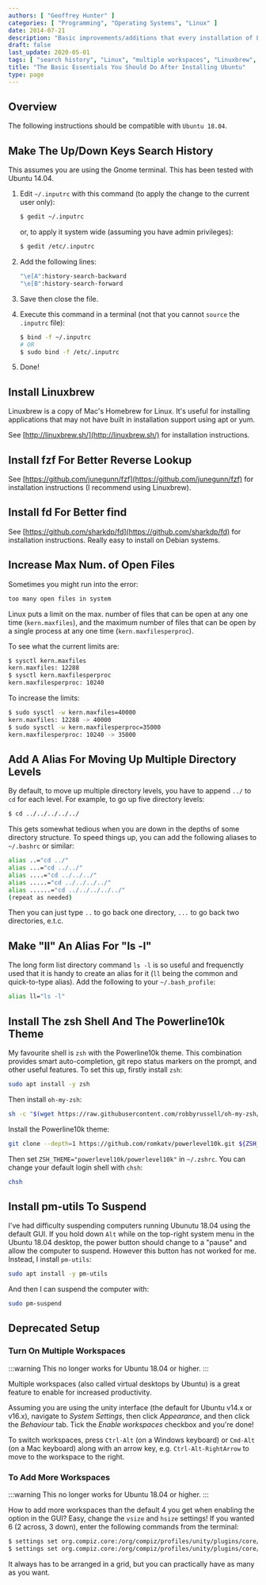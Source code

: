```yaml
---
authors: [ "Geoffrey Hunter" ]
categories: [ "Programming", "Operating Systems", "Linux" ]
date: 2014-07-21
description: "Basic improvements/additions that every installation of Linux should have."
draft: false
last_update: 2020-05-01
tags: [ "search history", "Linux", "multiple workspaces", "Linuxbrew", "fzf", "fd", "maximum number of files", "cd", "directory", "alias", "zsh", "shell", "Powerline10k", "pm-utils", "suspend", "hibernate" ]
title: "The Basic Essentials You Should Do After Installing Ubuntu"
type: page
---
```


## Overview

The following instructions should be compatible with `Ubuntu 18.04`.

## Make The Up/Down Keys Search History

This assumes you are using the Gnome terminal. This has been tested with Ubuntu 14.04.

1. Edit `~/.inputrc` with this command (to apply the change to the current user only):

    ```sh
    $ gedit ~/.inputrc
    ```
    or, to apply it system wide (assuming you have admin privileges):

    ```sh
    $ gedit /etc/.inputrc
    ```

2. Add the following lines:

    ```sh
    "\e[A":history-search-backward
    "\e[B":history-search-forward
    ```

3. Save then close the file.

4. Execute this command in a terminal (not that you cannot `source` the `.inputrc` file):

    ```sh
    $ bind -f ~/.inputrc
    # OR
    $ sudo bind -f /etc/.inputrc
    ```

5. Done!

## Install Linuxbrew

Linuxbrew is a copy of Mac's Homebrew for Linux. It's useful for installing applications that may not have built in installation support using apt or yum.

See [http://linuxbrew.sh/](http://linuxbrew.sh/) for installation instructions.

## Install fzf For Better Reverse Lookup

See [https://github.com/junegunn/fzf](https://github.com/junegunn/fzf) for installation instructions (I recommend using Linuxbrew).

## Install fd For Better find

See [https://github.com/sharkdp/fd](https://github.com/sharkdp/fd) for installation instructions. Really easy to install on Debian systems.

## Increase Max Num. of Open Files

Sometimes you might run into the error:

```sh
too many open files in system
```

Linux puts a limit on the max. number of files that can be open at any one time (`kern.maxfiles`), and the maximum number of files that can be open by a single process at any one time (`kern.maxfilesperproc`).

To see what the current limits are:

```sh
$ sysctl kern.maxfiles
kern.maxfiles: 12288
$ sysctl kern.maxfilesperproc
kern.maxfilesperproc: 10240
```

To increase the limits:

```sh
$ sudo sysctl -w kern.maxfiles=40000
kern.maxfiles: 12288 -> 40000
$ sudo sysctl -w kern.maxfilesperproc=35000
kern.maxfilesperproc: 10240 -> 35000
```

## Add A Alias For Moving Up Multiple Directory Levels

By default, to move up multiple directory levels, you have to append `../` to `cd` for each level. For example, to go up five directory levels:

```sh
$ cd ../../../../../
```

This gets somewhat tedious when you are down in the depths of some directory structure. To speed things up, you can add the following aliases to `~/.bashrc` or similar:

```sh
alias ..="cd ../"
alias ...="cd ../../"
alias ....="cd ../../../"
alias .....="cd ../../../../"
alias ......="cd ../../../../../"
(repeat as needed)
```

Then you can just type `..` to go back one directory, `...` to go back two directories, e.t.c.

## Make "ll" An Alias For "ls -l"

The long form list directory command `ls -l` is so useful and frequenctly used that it is handy to create an alias for it (`ll` being the common and quick-to-type alias). Add the following to your `~/.bash_profile`:

```sh
alias ll="ls -l"
```

## Install The zsh Shell And The Powerline10k Theme

My favourite shell is `zsh` with the Powerline10k theme. This combination provides smart auto-completion, git repo status markers on the prompt, and other useful features. To set this up, firstly install `zsh`:

```sh
sudo apt install -y zsh
```

Then install `oh-my-zsh`:

```sh
sh -c "$(wget https://raw.githubusercontent.com/robbyrussell/oh-my-zsh/master/tools/install.sh -O -)"

```

Install the Powerline10k theme:

```sh
git clone --depth=1 https://github.com/romkatv/powerlevel10k.git ${ZSH_CUSTOM:-~/.oh-my-zsh/custom}/themes/powerlevel10k
```

Then set `ZSH_THEME="powerlevel10k/powerlevel10k"` in `~/.zshrc`. You can change your default login shell with `chsh`:

```sh
chsh
```

## Install pm-utils To Suspend

I've had difficulty suspending computers running Ubunutu 18.04 using the default GUI. If you hold down `Alt` while on the top-right system menu in the Ubuntu 18.04 desktop, the power button should change to a "pause" and allow the computer to suspend. However this button has not worked for me. Instead, I install `pm-utils`:

```sh
sudo apt install -y pm-utils
```

And then I can suspend the computer with:

```sh
sudo pm-suspend
```

## Deprecated Setup

### Turn On Multiple Workspaces

:::warning
This no longer works for Ubuntu 18.04 or higher.
:::

Multiple workspaces (also called virtual desktops by Ubuntu) is a great feature to enable for increased productivity.

Assuming you are using the unity interface (the default for Ubuntu v14.x or v16.x), navigate to _System Settings_, then click _Appearance_, and then click the _Behaviour_ tab. Tick the _Enable workspaces_ checkbox and you're done!

To switch workspaces, press `Ctrl-Alt` (on a Windows keyboard) or `Cmd-Alt` (on a Mac keyboard) along with an arrow key, e.g. `Ctrl-Alt-RightArrow` to move to the workspace to the right.

### To Add More Workspaces

:::warning
This no longer works for Ubuntu 18.04 or higher.
:::

How to add more workspaces than the default 4 you get when enabling the option in the GUI? Easy, change the `vsize` and `hsize` settings! If you wanted 6 (2 across, 3 down), enter the following commands from the terminal:

 ```sh
 $ settings set org.compiz.core:/org/compiz/profiles/unity/plugins/core/ hsize 2
 $ settings set org.compiz.core:/org/compiz/profiles/unity/plugins/core/ vsize 3
 ```

It always has to be arranged in a grid, but you can practically have as many as you want.
